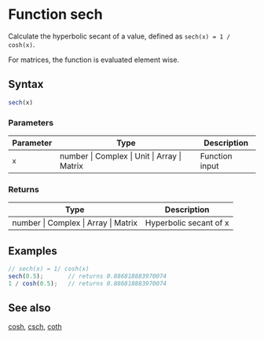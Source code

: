 <!-- Note: This file is automatically generated from source code comments. Changes made in this file will be overridden. -->

# Function sech

Calculate the hyperbolic secant of a value,
defined as `sech(x) = 1 / cosh(x)`.

For matrices, the function is evaluated element wise.


## Syntax

```js
sech(x)
```

### Parameters

Parameter | Type | Description
--------- | ---- | -----------
`x` | number &#124; Complex &#124; Unit &#124; Array &#124; Matrix | Function input

### Returns

Type | Description
---- | -----------
number &#124; Complex &#124; Array &#124; Matrix | Hyperbolic secant of x


## Examples

```js
// sech(x) = 1/ cosh(x)
sech(0.5);       // returns 0.886818883970074
1 / cosh(0.5);   // returns 0.886818883970074
```


## See also

[cosh](cosh.md),
[csch](csch.md),
[coth](coth.md)
